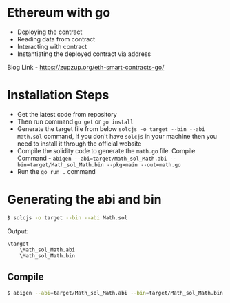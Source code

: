 # Ethereum with go

-   Deploying the contract
-   Reading data from contract
-   Interacting with contract
-   Instantiating the deployed contract via address

Blog Link - https://zupzup.org/eth-smart-contracts-go/

# Installation Steps

-   Get the latest code from repository
-   Then run command `go get` or `go install`
-   Generate the target file from below `solcjs -o target --bin --abi Math.sol` command, If you don't have `solcjs` in your machine then you need to install it through the official website
-   Compile the solidity code to generate the `math.go` file. Compile Command - `abigen --abi=target/Math_sol_Math.abi --bin=target/Math_sol_Math.bin --pkg=main --out=math.go`
-   Run the `go run .` command

# Generating the abi and bin

```bash
$ solcjs -o target --bin --abi Math.sol
```

Output:

```
\target
    \Math_sol_Math.abi
    \Math_sol_Math.bin

```

## Compile

```bash
$ abigen --abi=target/Math_sol_Math.abi --bin=target/Math_sol_Math.bin --pkg=main --out=math.go
```
